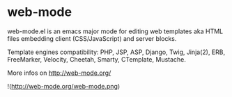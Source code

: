 web-mode
========

web-mode.el is an emacs major mode for editing web templates aka HTML files embedding client (CSS/JavaScript) and server blocks.

Template engines compatibility: PHP, JSP, ASP, Django, Twig, Jinja(2), ERB, FreeMarker, Velocity, Cheetah, Smarty, CTemplate, Mustache.

More infos on http://web-mode.org/

!(http://web-mode.org/web-mode.png)
